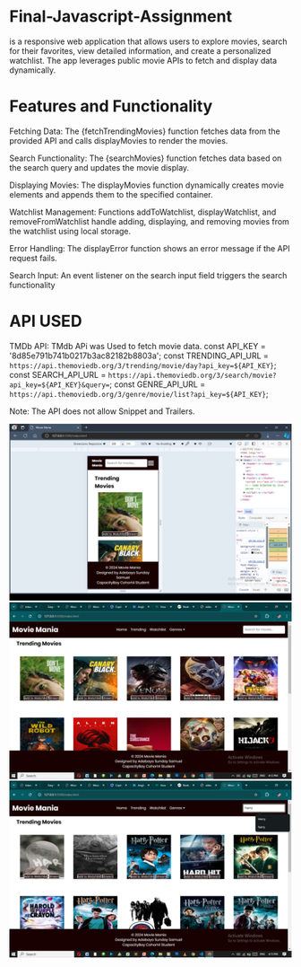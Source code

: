 # Final-Javascript-Assignment
is a responsive web application that allows users to explore movies, search for their
favorites, view detailed information, and create a personalized watchlist. The app leverages public
movie APIs to fetch and display data dynamically.

# Features and Functionality
Fetching Data: The {fetchTrendingMovies} function fetches data from the provided API and calls displayMovies to render the movies.


Search Functionality: The {searchMovies} function fetches data based on the search query and updates the movie display.

Displaying Movies: The displayMovies function dynamically creates movie elements and appends them to the specified container.

Watchlist Management: Functions addToWatchlist, displayWatchlist, and removeFromWatchlist handle adding, displaying, and removing movies from the watchlist using local storage.

Error Handling: The displayError function shows an error message if the API request fails.

Search Input: An event listener on the search input field triggers the search functionality


# API USED
TMDb API: TMdb APi was Used to fetch movie data.
const API_KEY = '8d85e791b741b0217b3ac82182b8803a'; 
const TRENDING_API_URL = `https://api.themoviedb.org/3/trending/movie/day?api_key=${API_KEY}`;
const SEARCH_API_URL = `https://api.themoviedb.org/3/search/movie?api_key=${API_KEY}&query=`;
const GENRE_API_URL = `https://api.themoviedb.org/3/genre/movie/list?api_key=${API_KEY}`;

Note: The API does not allow Snippet and Trailers.



![snippet](img/image.png)
![alt text](img/image2.png)
![alt text](img/image3.png)